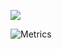 ![](https://komarev.com/ghpvc/?username=Plajer&style=flat-square&color=orange)

![Metrics](https://metrics.lecoq.io/Plajer?template=classic&languages=1&repositories=1&achievements=1&introduction=1&repositories=100&repositories.batch=100&repositories.forks=false&repositories.affiliations=owner&languages.limit=8&languages.sections=most-used&languages.colors=github&languages.threshold=0%25&languages.indepth=false&languages.categories=markup%2C%20programming&languages.recent.categories=markup%2C%20programming&languages.recent.load=300&languages.recent.days=14&introduction.title=true&achievements.threshold=C&achievements.secrets=true&achievements.display=detailed&achievements.limit=0&repositories.featured=plajer%2Ffeedbacky-project&config.timezone=Europe%2FWarsaw)
